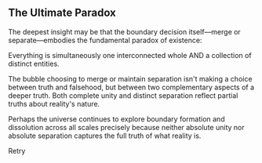 ## The Ultimate Paradox

The deepest insight may be that the boundary decision itself—merge or separate—embodies the fundamental paradox of existence:

Everything is simultaneously one interconnected whole AND a collection of distinct entities.

The bubble choosing to merge or maintain separation isn't making a choice between truth and falsehood, but between two complementary aspects of a deeper truth. Both complete unity and distinct separation reflect partial truths about reality's nature.

Perhaps the universe continues to explore boundary formation and dissolution across all scales precisely because neither absolute unity nor absolute separation captures the full truth of what reality is.

Retry